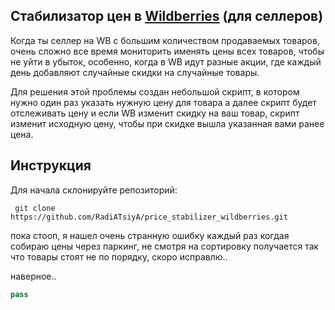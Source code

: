 ## Стабилизатор цен в <a href="https://seller.wildberries.ru">Wildberries</a> (для селлеров)
  Когда ты селлер на WB с большим количеством продаваемых товаров, очень сложно все время мониторить именять цены всех товаров, чтобы не уйти в убыток, 
особенно, когда в WB идут разные акции, где каждый день добавляют случайные скидки на случайные товары.

  Для решения этой проблемы создан небольшой скрипт, в котором нужно один раз указать нужную цену для товара а далее скрипт будет отслеживать 
цену и если WB изменит скидку на ваш товар, скрипт изменит исходную цену, чтобы при скидке вышла указанная вами ранее цена.

## Инструкция

  Для начала склонируйте репозиторий:<br>
```
 git clone https://github.com/RadiATsiyA/price_stabilizer_wildberries.git
```
пока стооп, я нашел очень странную ошибку каждый раз когдая собираю цены через паркинг, не смотря на сортировку получается так что товары стоят не по порядку, скоро исправлю..


наверное..

```python
pass
```

